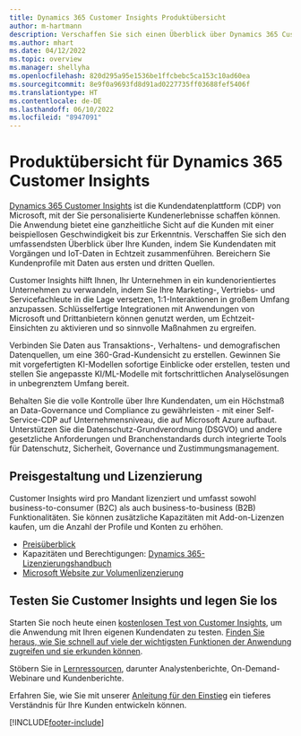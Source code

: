 ```yaml
---
title: Dynamics 365 Customer Insights Produktübersicht
author: m-hartmann
description: Verschaffen Sie sich einen Überblick über Dynamics 365 Customer Insights und seine wichtigsten Funktionen.
ms.author: mhart
ms.date: 04/12/2022
ms.topic: overview
ms.manager: shellyha
ms.openlocfilehash: 820d295a95e1536be1ffcbebc5ca153c10ad60ea
ms.sourcegitcommit: 8e9f0a9693fd8d91ad0227735ff03688fef5406f
ms.translationtype: HT
ms.contentlocale: de-DE
ms.lasthandoff: 06/10/2022
ms.locfileid: "8947091"
---
```

# <a name="product-overview-for-dynamics-365-customer-insights"></a>Produktübersicht für Dynamics 365 Customer Insights

[Dynamics 365 Customer Insights](https://dynamics.microsoft.com/ai/customer-insights/) ist die Kundendatenplattform (CDP) von Microsoft, mit der Sie personalisierte Kundenerlebnisse schaffen können. Die Anwendung bietet eine ganzheitliche Sicht auf die Kunden mit einer beispiellosen Geschwindigkeit bis zur Erkenntnis. Verschaffen Sie sich den umfassendsten Überblick über Ihre Kunden, indem Sie Kundendaten mit Vorgängen und IoT-Daten in Echtzeit zusammenführen. Bereichern Sie Kundenprofile mit Daten aus ersten und dritten Quellen. 

Customer Insights hilft Ihnen, Ihr Unternehmen in ein kundenorientiertes Unternehmen zu verwandeln, indem Sie Ihre Marketing-, Vertriebs- und Servicefachleute in die Lage versetzen, 1:1-Interaktionen in großem Umfang anzupassen. Schlüsselfertige Integrationen mit Anwendungen von Microsoft und Drittanbietern können genutzt werden, um Echtzeit-Einsichten zu aktivieren und so sinnvolle Maßnahmen zu ergreifen.

Verbinden Sie Daten aus Transaktions-, Verhaltens- und demografischen Datenquellen, um eine 360-Grad-Kundensicht zu erstellen. Gewinnen Sie mit vorgefertigten KI-Modellen sofortige Einblicke oder erstellen, testen und stellen Sie angepasste KI/ML-Modelle mit fortschrittlichen Analyselösungen in unbegrenztem Umfang bereit.

Behalten Sie die volle Kontrolle über Ihre Kundendaten, um ein Höchstmaß an Data-Governance und Compliance zu gewährleisten - mit einer Self-Service-CDP auf Unternehmensniveau, die auf Microsoft Azure aufbaut. Unterstützen Sie die Datenschutz-Grundverordnung (DSGVO) und andere gesetzliche Anforderungen und Branchenstandards durch integrierte Tools für Datenschutz, Sicherheit, Governance und Zustimmungsmanagement.

## <a name="pricing-and-licensing"></a>Preisgestaltung und Lizenzierung
Customer Insights wird pro Mandant lizenziert und umfasst sowohl business-to-consumer (B2C) als auch business-to-business (B2B) Funktionalitäten. Sie können zusätzliche Kapazitäten mit Add-on-Lizenzen kaufen, um die Anzahl der Profile und Konten zu erhöhen.

- [Preisüberblick](https://dynamics.microsoft.com/ai/customer-insights/pricing/)
- Kapazitäten und Berechtigungen: [Dynamics 365-Lizenzierungshandbuch](https://go.microsoft.com/fwlink/?LinkId=866544)
- [Microsoft Website zur Volumenlizenzierung](https://www.microsoft.com/licensing/how-to-buy/how-to-buy)

## <a name="try-customer-insights-and-get-started"></a>Testen Sie Customer Insights und legen Sie los

Starten Sie noch heute einen [kostenlosen Test von Customer Insights](https://signup.microsoft.com/create-account/signup?SKU=036c2481-aa8a-47cd-ab43-324f0c157c2d&ali=1&RU=https:%2F%2Fhome.ci.ai.dynamics.com%2Fstart%2Ftrial&products=036c2481-aa8a-47cd-ab43-324f0c157c2d), um die Anwendung mit Ihren eigenen Kundendaten zu testen. [Finden Sie heraus, wie Sie schnell auf viele der wichtigsten Funktionen der Anwendung zugreifen und sie erkunden können](trial-signup.md). 

Stöbern Sie in [Lernressourcen](https://dynamics.microsoft.com/ai/customer-insights/resources/), darunter Analystenberichte, On-Demand-Webinare und Kundenberichte.

Erfahren Sie, wie Sie mit unserer [Anleitung für den Einstieg](get-started.md) ein tieferes Verständnis für Ihre Kunden entwickeln können.

[!INCLUDE[footer-include](includes/footer-banner.md)]
